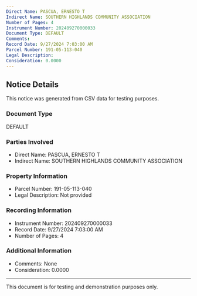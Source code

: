```yaml
---
Direct Name: PASCUA, ERNESTO T
Indirect Name: SOUTHERN HIGHLANDS COMMUNITY ASSOCIATION
Number of Pages: 4
Instrument Number: 202409270000033
Document Type: DEFAULT
Comments: 
Record Date: 9/27/2024 7:03:00 AM
Parcel Number: 191-05-113-040
Legal Description: 
Consideration: 0.0000
---
```


## Notice Details

This notice was generated from CSV data for testing purposes.

### Document Type
DEFAULT

### Parties Involved
- Direct Name: PASCUA, ERNESTO T
- Indirect Name: SOUTHERN HIGHLANDS COMMUNITY ASSOCIATION

### Property Information
- Parcel Number: 191-05-113-040
- Legal Description: Not provided

### Recording Information
- Instrument Number: 202409270000033
- Record Date: 9/27/2024 7:03:00 AM
- Number of Pages: 4

### Additional Information
- Comments: None
- Consideration: 0.0000

---

This document is for testing and demonstration purposes only.
